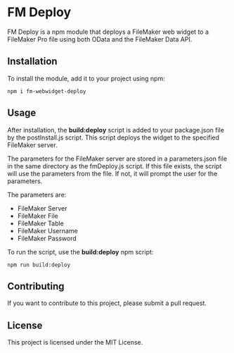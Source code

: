 # FM Deploy

FM Deploy is a npm module that deploys a FileMaker web widget to a FileMaker Pro file using both OData and the FileMaker Data API.

## Installation

To install the module, add it to your project using npm:

```npm i fm-webwidget-deploy```

## Usage
After installation, the **build:deploy** script is added to your package.json file by the postInstall.js script. This script deploys the widget to the specified FileMaker server.

The parameters for the FileMaker server are stored in a parameters.json file in the same directory as the fmDeploy.js script. If this file exists, the script will use the parameters from the file. If not, it will prompt the user for the parameters.

The parameters are:

* FileMaker Server
* FileMaker File
* FileMaker Table
* FileMaker Username
* FileMaker Password

To run the script, use the **build:deploy** npm script:

```npm run build:deploy```


## Contributing
If you want to contribute to this project, please submit a pull request.

## License
This project is licensed under the MIT License.
